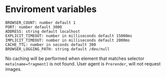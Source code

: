 # Enviroment variables

```
BROWSER_COUNT: number default 1
PORT: number default 3000
ADDRESS: string default localhost
EXPLICIT_TIMEOUT: number in milliseconds default 15000ms
IMPLICIT_TIMEOUT: number in milliseconds default 2000ms
CACHE_TTL: number in seconds default 300
BROWSER_LOGGING_PATH: string default /dev/null
```

No caching will be performed when element that matches selector `meta[name=fragment]` is not found.
User agent is `Prerender`, will not request images.
